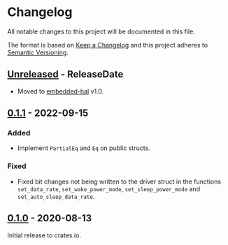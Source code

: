 # Changelog

All notable changes to this project will be documented in this file.

The format is based on [Keep a Changelog](http://keepachangelog.com/en/1.0.0/)
and this project adheres to [Semantic Versioning](http://semver.org/spec/v2.0.0.html).

<!-- next-header -->
## [Unreleased] - ReleaseDate
- Moved to [embedded-hal](https://github.com/rust-embedded/embedded-hal) v1.0.

## [0.1.1] - 2022-09-15

### Added
- Implement `PartialEq` and `Eq` on public structs.

### Fixed
 - Fixed bit changes not being written to the driver struct in the functions `set_data_rate`, `set_wake_power_mode`, `set_sleep_power_mode` and `set_auto_sleep_data_rate`.

## [0.1.0] - 2020-08-13

Initial release to crates.io.

<!-- next-url -->
[Unreleased]: https://github.com/eldruin/mma8x5x-rs/compare/v0.1.1...HEAD
[0.1.1]: https://github.com/eldruin/mma8x5x-rs/compare/v0.1.0...v0.1.1
[0.1.0]: https://github.com/eldruin/mma8x5x-rs/releases/tag/v0.1.0
